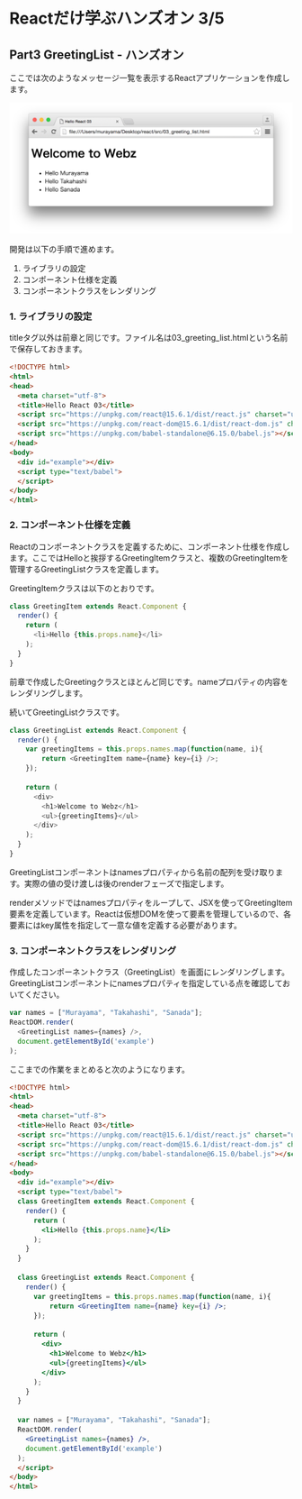 # Reactだけ学ぶハンズオン 3/5

## Part3 GreetingList - ハンズオン

ここでは次のようなメッセージ一覧を表示するReactアプリケーションを作成します。

![](../img/03_greeting_list.png)

開発は以下の手順で進めます。

1. ライブラリの設定
2. コンポーネント仕様を定義
3. コンポーネントクラスをレンダリング

### 1. ライブラリの設定

titleタグ以外は前章と同じです。ファイル名は03_greeting_list.htmlという名前で保存しておきます。

```html
<!DOCTYPE html>
<html>
<head>
  <meta charset="utf-8">
  <title>Hello React 03</title>
  <script src="https://unpkg.com/react@15.6.1/dist/react.js" charset="utf-8"></script>
  <script src="https://unpkg.com/react-dom@15.6.1/dist/react-dom.js" charset="utf-8"></script>
  <script src="https://unpkg.com/babel-standalone@6.15.0/babel.js"></script>
</head>
<body>
  <div id="example"></div>
  <script type="text/babel">
  </script>
</body>
</html>
```

### 2. コンポーネント仕様を定義

Reactのコンポーネントクラスを定義するために、コンポーネント仕様を作成します。ここではHelloと挨拶するGreetingItemクラスと、複数のGreetingItemを管理するGreetingListクラスを定義します。

GreetingItemクラスは以下のとおりです。

```javascript
class GreetingItem extends React.Component {
  render() {
    return (
      <li>Hello {this.props.name}</li>
    );
  }
}
```

前章で作成したGreetingクラスとほとんど同じです。nameプロパティの内容をレンダリングします。

続いてGreetingListクラスです。

```javascript
class GreetingList extends React.Component {
  render() {
    var greetingItems = this.props.names.map(function(name, i){
        return <GreetingItem name={name} key={i} />;
    });

    return (
      <div>
        <h1>Welcome to Webz</h1>
        <ul>{greetingItems}</ul>
      </div>
    );
  }
}
```

GreetingListコンポーネントはnamesプロパティから名前の配列を受け取ります。実際の値の受け渡しは後のrenderフェーズで指定します。

renderメソッドではnamesプロパティをループして、JSXを使ってGreetingItem要素を定義しています。Reactは仮想DOMを使って要素を管理しているので、各要素にはkey属性を指定して一意な値を定義する必要があります。

### 3. コンポーネントクラスをレンダリング

作成したコンポーネントクラス（GreetingList）を画面にレンダリングします。GreetingListコンポーネントにnamesプロパティを指定している点を確認しておいてください。

```javascript
var names = ["Murayama", "Takahashi", "Sanada"];
ReactDOM.render(
  <GreetingList names={names} />,
  document.getElementById('example')
);
```

ここまでの作業をまとめると次のようになります。

```html
<!DOCTYPE html>
<html>
<head>
  <meta charset="utf-8">
  <title>Hello React 03</title>
  <script src="https://unpkg.com/react@15.6.1/dist/react.js" charset="utf-8"></script>
  <script src="https://unpkg.com/react-dom@15.6.1/dist/react-dom.js" charset="utf-8"></script>
  <script src="https://unpkg.com/babel-standalone@6.15.0/babel.js"></script>
</head>
<body>
  <div id="example"></div>
  <script type="text/babel">
  class GreetingItem extends React.Component {
    render() {
      return (
        <li>Hello {this.props.name}</li>
      );
    }
  }

  class GreetingList extends React.Component {
    render() {
      var greetingItems = this.props.names.map(function(name, i){
          return <GreetingItem name={name} key={i} />;
      });

      return (
        <div>
          <h1>Welcome to Webz</h1>
          <ul>{greetingItems}</ul>
        </div>
      );
    }
  }

  var names = ["Murayama", "Takahashi", "Sanada"];
  ReactDOM.render(
    <GreetingList names={names} />,
    document.getElementById('example')
  );
  </script>
</body>
</html>
```
